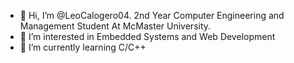 - 👋 Hi, I’m @LeoCalogero04. 2nd Year Computer Engineering and Management Student At McMaster University. 
- 👀 I’m interested in Embedded Systems and Web Development
- 🌱 I’m currently learning C/C++

<!---
LeoCalogero04/LeoCalogero04 is a ✨ special ✨ repository because its `README.md` (this file) appears on your GitHub profile.
You can click the Preview link to take a look at your changes.
--->
